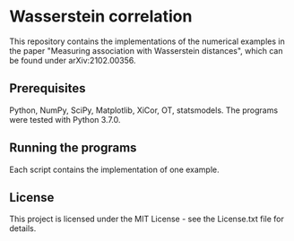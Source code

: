 # Wasserstein correlation
This repository contains the implementations of the numerical examples in the paper "Measuring association with Wasserstein distances", which can be found under arXiv:2102.00356.

## Prerequisites
 
Python, NumPy, SciPy, Matplotlib, XiCor, OT, statsmodels. 
The programs were tested with Python 3.7.0.

## Running the programs

Each script contains the implementation of one example.

## License

This project is licensed under the MIT License - see the License.txt file for details.
